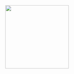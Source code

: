 <div>
<img width="200" src = "https://user-images.githubusercontent.com/31503178/51471907-55f94480-1dbb-11e9-8905-48a26fb4fb32.png">
</div>
